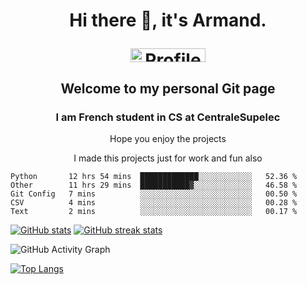 <h1 align="center">Hi there 👋, it's Armand.
<p align=center>  <a href="https://gpvc.arturio.dev/Armand-Morin" target="_blank"><img src="https://gpvc.arturio.dev/Armand-Morin" alt="Profile views" style="width: 120px; height: 22px;" width="120" height="22" /> </p>
</a>
<h2 align="center">  Welcome to my personal Git page </h2>
</h1>

<p align=center>
<h3 align="center">  I am French student in CS at CentraleSupelec </h3>

<p align=center> Hope you enjoy the projects </p>
<p align=center> I made this projects just for work and fun also </p>
</p>
 
 
<!--START_SECTION:waka-->
```text
Python       12 hrs 54 mins  █████████████░░░░░░░░░░░░   52.36 % 
Other        11 hrs 29 mins  ███████████▓░░░░░░░░░░░░░   46.58 % 
Git Config   7 mins          ░░░░░░░░░░░░░░░░░░░░░░░░░   00.50 % 
CSV          4 mins          ░░░░░░░░░░░░░░░░░░░░░░░░░   00.28 % 
Text         2 mins          ░░░░░░░░░░░░░░░░░░░░░░░░░   00.17 % 
```
<!--END_SECTION:waka-->

<a href="https://github-readme-stats.vercel.app/api?username=Armand-Morin&show_icons=true&count_private=true&theme=radical"><img  src="https://github-readme-stats.vercel.app/api?username=Armand-Morin&show_icons=true&count_private=true&theme=radical" alt="GitHub stats"></a>
<a href="https://github-readme-streak-stats.herokuapp.com/?user=Armand-Morin&theme=radical"><img  src="https://github-readme-streak-stats.herokuapp.com/?user=Armand-Morin&theme=radical" alt="GitHub streak stats"></a>


![GitHub Activity Graph](https://activity-graph.herokuapp.com/graph?username=Armand-Morin)  

<a href="https://github-readme-stats.vercel.app/api/top-langs/?username=Armand-Morin"><img  src="https://github-readme-stats.vercel.app/api/top-langs/?username=Armand-Morin" alt="Top Langs"></a>
